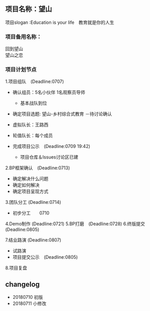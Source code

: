 ## 项目名称：望山

项目slogan :Education is your life　教育就是你的人生

### 项目备用名称：
回到望山   
望山之恋

### 项目计划节点

1.项目组队　(Deadline:0707)
- 确认组员：5名小伙伴
           1名观察员导师
    - 基本战队到位
    
- 确定项目选题: 望山-乡村综合式教育
    －待讨论确认
    
- 虚拟队长：王路西
- 轮值队长：每个成员
- 完成项目公示　(Deadline:0709 19:42)
  - 项目仓库＆Issues讨论区已建
  
2.BP框架确认　(Deadline:0713)
- 确定解决什么问题
- 确定如何解决
- 确定项目呈现方式

3.团队分工   (Deadline:0714)
  - 初步分工　　0710
  
4.Demo制作  (Deadline:0721)
5.BP打磨　(Deadline:0728)
6.终版提交 (Deadline:0805)

7.结业路演  (Deadline:0807)
- 试路演
- 项目提交公示　(Deadline:0805)

8.项目复盘

## changelog
- 20180710 初版
- 20180711 小修改
